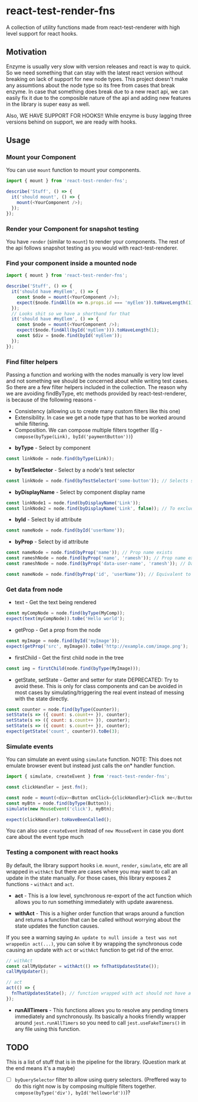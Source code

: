 # react-test-render-fns
A collection of utility functions made from react-test-renderer with high level support for react hooks.


## Motivation
Enzyme is usually very slow with version releases and react is way to quick. So we need something that can stay with the latest react version without breaking on lack of support for new node types. This project doesn't make any assumtions about the node type so its free from cases that break enzyme. In case that something does break due to a new react api, we can easily fix it due to the composible nature of the api and adding new features in the library is super easy as well.

Also, WE HAVE SUPPORT FOR HOOKS!! While enzyme is busy lagging three versions behind on support, we are ready with hooks.


## Usage

### Mount your Component
You can use `mount` function to mount your components.
```js
import { mount } from 'react-test-render-fns';

describe('Stuff', () => {
  it('should mount', () => {
    mount(<YourComponent />);
  });
});
```


### Render your Component for snapshot testing
You have `render` (similar to `mount`) to render your components. The rest of the api follows snapshot testing as you would with react-test-renderer.


### Find your component inside a mounted node

```js
import { mount } from 'react-test-render-fns';

describe('Stuff', () => {
  it('should have #myElem', () => {
    const $node = mount(<YourComponent />);
    expect($node.findAll(n => n.props.id === 'myElem')).toHaveLength(1);
  });
  // Looks shit so we have a shorthand for that
  it('should have #myElem', () => {
    const $node = mount(<YourComponent />);
    expect($node.findAll(byId('myElem'))).toHaveLength(1);
    const $div = $node.find(byId('myElem'));
  });
});
```


### Find filter helpers
Passing a function and working with the nodes manually is very low level and not something we should be concerned about while writing test cases. So there are a few filter helpers included in the collection. The reason why we are avoiding findByType, etc methods provided by react-test-renderer, is because of the following reasons -
- Consistency (allowing us to create many custom filters like this one)
- Extensibility. In case we get a node type that has to be worked around while filtering.
- Composition. We can compose multiple filters together (Eg - `compose(byType(Link), byId('paymentButton'))`)

* **byType** - Select by component
```js
const linkNode = node.find(byType(Link));
```

* **byTestSelector** - Select by a node's test selector
```js
const linkNode = node.find(byTestSelector('some-button')); // Selects stuff like <div data-test-selector="some-button" />
```

* **byDisplayName** - Select by component display name
```js
const linkNode1 = node.find(byDisplayName('Link'));
const linkNode2 = node.find(byDisplayName('Link', false)); // To exclude matching function names
```

* **byId** - Select by id attribute
```js
const nameNode = node.find(byId('userName'));
```

* **byProp** - Select by id attribute
```js
const nameNode = node.find(byProp('name')); // Prop name exists
const rameshNode = node.find(byProp('name', 'ramesh')); // Prop name exists and name === 'ramesh'
const rameshNode = node.find(byProp('data-user-name', 'ramesh')); // Data attributes

const nameNode = node.find(byProp('id', 'userName')); // Equivalent to byId('userName')
```


### Get data from node

* text - Get the text being rendered
```js
const myCompNode = node.find(byType(MyComp));
expect(text(myCompNode)).toBe('Hello world');
```

* getProp - Get a prop from the node
```js
const myImage = node.find(byId('myImage'));
expect(getProp('src', myImage)).toBe('http://example.com/image.png');
```

* firstChild - Get the first child node in the tree
```js
const img = firstChild(node.find(byType(MyImage)));
```

* getState, setState - Getter and setter for state
DEPRECATED: Try to avoid these. This is only for class components and can be avoided in most cases by simulating/triggering the real event instead of messing with the state directly.
```js
const counter = node.find(byType(Counter));
setState(s => ({ count: s.count++ }), counter);
setState(s => ({ count: s.count++ }), counter);
setState(s => ({ count: s.count++ }), counter);
expect(getState('count', counter)).toBe(3);
```


### Simulate events
You can simulate an event using `simulate` function.
NOTE: This does not emulate browser event but instead just calls the on* handler function.

```js
import { simulate, createEvent } from 'react-test-render-fns';

const clickHandler = jest.fn();

const node = mount(<div><Button onClick={clickHandler}>Click me</Button></div>);
const myBtn = node.find(byType(Button));
simulate(new MouseEvent('click'), myBtn);

expect(clickHandler).toHaveBeenCalled();
```
You can also use `createEvent` instead of `new MouseEvent` in case you dont care about the event type much


### Testing a component with react hooks
By default, the library support hooks i.e. `mount`, `render`, `simulate`, etc are all wrapped in `withAct` but there are cases where you may want to call an update in the state manually. For those cases, this library exposes 2 functions - `withAct` and `act`.

* **act** - This is a low level, synchronous re-export of the act function which allows you to run something immediately with update awareness.

* **withAct** - This is a higher order function that wraps around a function and returns a function that can be called without worrying about the state updates the function causes.

If you see a warning saying `An update to null inside a test was not wrappedin act(...)`, you can solve it by wrapping the synchronous code causing an update with `act` or `withAct` function to get rid of the error.

```js
// withAct
const callMyUpdater = withAct(() => fnThatUpdatesState());
callMyUpdater();

// act
act(() => {
  fnThatUpdatesState(); // function wrapped with act should not have a return value
});
```

* **runAllTimers** - This functions allows you to resolve any pending timers immediately and synchronously. Its basically a hooks friendly wrapper around `jest.runAllTimers` so you need to call `jest.useFakeTimers()` in any file using this function.


## TODO
This is a list of stuff that is in the pipeline for the library. (Question mark at the end means it's a maybe)

- [ ] `byQuerySelector` filter to allow using query selectors. (Preffered way to do this right now is by composing multiple filters together. `compose(byType('div'), byId('helloworld'))`)?

